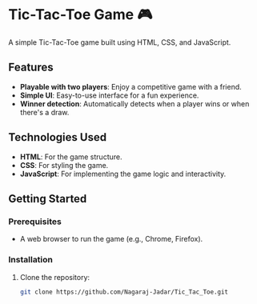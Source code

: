 # Tic-Tac-Toe Game 🎮

A simple Tic-Tac-Toe game built using HTML, CSS, and JavaScript.

## Features

- **Playable with two players**: Enjoy a competitive game with a friend.
- **Simple UI**: Easy-to-use interface for a fun experience.
- **Winner detection**: Automatically detects when a player wins or when there's a draw.

## Technologies Used

- **HTML**: For the game structure.
- **CSS**: For styling the game.
- **JavaScript**: For implementing the game logic and interactivity.

## Getting Started

### Prerequisites

- A web browser to run the game (e.g., Chrome, Firefox).

### Installation

1. Clone the repository:
   ```bash
   git clone https://github.com/Nagaraj-Jadar/Tic_Tac_Toe.git

